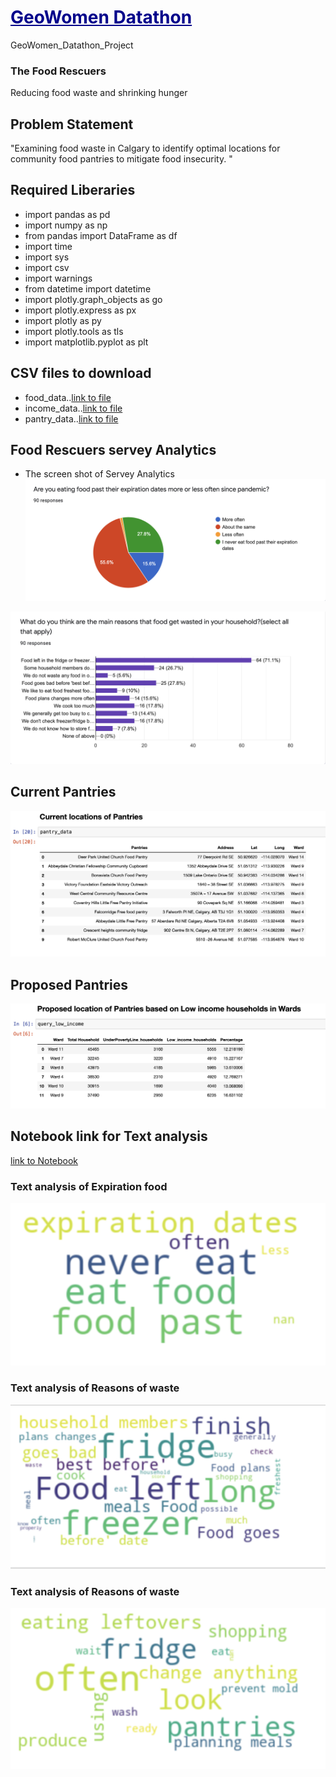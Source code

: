 # <font color='#00008B'><u>GeoWomen Datathon</u></font>
GeoWomen_Datathon_Project
### The Food Rescuers
Reducing food waste and shrinking hunger
## Problem Statement
 "Examining food waste in Calgary to identify optimal locations for community food pantries to mitigate food insecurity. "
## Required Liberaries 
  * import pandas as pd
  * import numpy as np
  * from pandas import DataFrame as df
  * import time
  * import sys
  * import csv
  * import warnings
  * from datetime import datetime
  * import plotly.graph_objects as go
  * import plotly.express as px
  * import plotly as py
  * import plotly.tools as tls
  * import matplotlib.pyplot as plt

## CSV files to download
  * food_data..[link to file](/notebook/Food_rescuers_data.csv)
  * income_data..[link to file](/notebook/Low_Income_household.csv)
  * pantry_data..[link to file](/notebook/Pantries_location.csv)
  
 

## Food Rescuers servey Analytics
* The screen shot of Servey Analytics
![Screenshot of Expiration Date](/images/expiration_date.png)

![Screenshot of Reasons of waste](/images/reason_for_waste.png)

## Current Pantries
![Screenshot of Expiration Date](/images/pantries.png)

## Proposed Pantries
![Screenshot of Reasons of waste](/images/Proposed_pantries.png)

## Notebook link for Text analysis
[link to Notebook](/notebook/Food_Rescures.ipynb) 
### Text analysis of Expiration food
  ![Screenshot of Text analysis of Expiration food](/images/expiration.png)
### Text analysis of Reasons of waste
  ![Screenshot of Text analysis of Reasons of waste](/images/food_waste.png)
### Text analysis of Reasons of waste
  ![Screenshot of Text analysis of Reasons of waste](/images/behaviourChanges.png)

